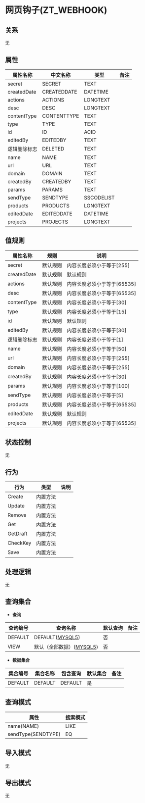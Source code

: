 # 网页钩子(ZT_WEBHOOK)

  

## 关系
无

## 属性

| 属性名称        |    中文名称    | 类型     |  备注  |
| --------   |------------| -----   |  -------- | 
|secret|SECRET|TEXT|&nbsp;|
|createdDate|CREATEDDATE|DATETIME|&nbsp;|
|actions|ACTIONS|LONGTEXT|&nbsp;|
|desc|DESC|LONGTEXT|&nbsp;|
|contentType|CONTENTTYPE|TEXT|&nbsp;|
|type|TYPE|TEXT|&nbsp;|
|id|ID|ACID|&nbsp;|
|editedBy|EDITEDBY|TEXT|&nbsp;|
|逻辑删除标志|DELETED|TEXT|&nbsp;|
|name|NAME|TEXT|&nbsp;|
|url|URL|TEXT|&nbsp;|
|domain|DOMAIN|TEXT|&nbsp;|
|createdBy|CREATEDBY|TEXT|&nbsp;|
|params|PARAMS|TEXT|&nbsp;|
|sendType|SENDTYPE|SSCODELIST|&nbsp;|
|products|PRODUCTS|LONGTEXT|&nbsp;|
|editedDate|EDITEDDATE|DATETIME|&nbsp;|
|projects|PROJECTS|LONGTEXT|&nbsp;|

## 值规则
| 属性名称    | 规则    |  说明  |
| --------   |------------| ----- | 
|secret|默认规则|内容长度必须小于等于[255]|
|createdDate|默认规则|默认规则|
|actions|默认规则|内容长度必须小于等于[65535]|
|desc|默认规则|内容长度必须小于等于[65535]|
|contentType|默认规则|内容长度必须小于等于[30]|
|type|默认规则|内容长度必须小于等于[15]|
|id|默认规则|默认规则|
|editedBy|默认规则|内容长度必须小于等于[30]|
|逻辑删除标志|默认规则|内容长度必须小于等于[1]|
|name|默认规则|内容长度必须小于等于[50]|
|url|默认规则|内容长度必须小于等于[255]|
|domain|默认规则|内容长度必须小于等于[255]|
|createdBy|默认规则|内容长度必须小于等于[30]|
|params|默认规则|内容长度必须小于等于[100]|
|sendType|默认规则|内容长度必须小于等于[5]|
|products|默认规则|内容长度必须小于等于[65535]|
|editedDate|默认规则|默认规则|
|projects|默认规则|内容长度必须小于等于[65535]|

## 状态控制

无


## 行为
| 行为    | 类型    |  说明  |
| --------   |------------| ----- | 
|Create|内置方法|&nbsp;|
|Update|内置方法|&nbsp;|
|Remove|内置方法|&nbsp;|
|Get|内置方法|&nbsp;|
|GetDraft|内置方法|&nbsp;|
|CheckKey|内置方法|&nbsp;|
|Save|内置方法|&nbsp;|

## 处理逻辑
无

## 查询集合

* **查询**

| 查询编号 | 查询名称       | 默认查询 |   备注|
| --------  | --------   | --------   | ----- |
|DEFAULT|DEFAULT([MYSQL5](../../appendix/query_MYSQL5.md#WebHook_Default))|否|&nbsp;|
|VIEW|默认（全部数据）([MYSQL5](../../appendix/query_MYSQL5.md#WebHook_View))|否|&nbsp;|

* **数据集合**

| 集合编号 | 集合名称   |  包含查询  | 默认集合 |   备注|
| --------  | --------   | -------- | --------   | ----- |
|DEFAULT|DEFAULT|DEFAULT|是|&nbsp;|

## 查询模式
| 属性      |    搜索模式     |
| --------   |------------|
|name(NAME)|LIKE|
|sendType(SENDTYPE)|EQ|

## 导入模式
无


## 导出模式
无
